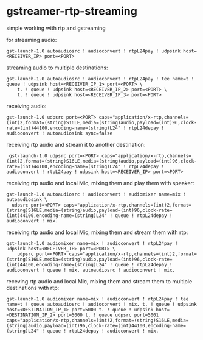 # gstreamer-rtp-streaming
simple working with rtp and gstreaming

for streaming audio:

    gst-launch-1.0 autoaudiosrc ! audioconvert ! rtpL24pay ! udpsink host=<RECEIVER_IP> port=<PORT>
    
streaming audio to multiple destinations:
    
    gst-launch-1.0 autoaudiosrc ! audioconvert ! rtpL24pay ! tee name=t ! queue ! udpsink host=<RECEIVER_IP_1> port=<PORT> \
        t. ! queue ! udpsink host=<RECEIVER_IP_2> port=<PORT> \
        t. ! queue ! udpsink host=<RECEIVER_IP_3> port=<PORT>
        
receiving audio:

    gst-launch-1.0 udpsrc port=<PORT> caps="application/x-rtp,channels=(int)2,format=(string)S16LE,media=(string)audio,payload=(int)96,clock-rate=(int)44100,encoding-name=(string)L24" ! rtpL24depay ! audioconvert ! autoaudiosink sync=false
    
receiving rtp audio and stream it to another destination:
     
     gst-launch-1.0 udpsrc port=<PORT> caps="application/x-rtp,channels=(int)2,format=(string)S16LE,media=(string)audio,payload=(int)96,clock-rate=(int)44100,encoding-name=(string)L24" ! rtpL24depay ! audioconvert ! rtpL24pay ! udpsink host=<RECEIVER_IP> port=<PORT>
     
receiving rtp audio and local Mic, mixing them and play them with speaker:

    gst-launch-1.0 autoaudiosrc ! audioconvert ! audiomixer name=mix ! autoaudiosink \
      udpsrc port=<PORT> caps="application/x-rtp,channels=(int)2,format=(string)S16LE,media=(string)audio,payload=(int)96,clock-rate=(int)44100,encoding-name=(string)L24" ! queue ! rtpL24depay ! audioconvert ! mix.
      
receiving rtp audio and local Mic, mixing them and stream them with rtp:

    gst-launch-1.0 audiomixer name=mix ! audioconvert ! rtpL24pay ! udpsink host=<RECEIVER_IP> port=<PORT> \
        udpsrc port=<PORT> caps="application/x-rtp,channels=(int)2,format=(string)S16LE,media=(string)audio,payload=(int)96,clock-rate=(int)44100,encoding-name=(string)L24" ! queue ! rtpL24depay ! audioconvert ! queue ! mix. autoaudiosrc ! audioconvert ! mix.
        
        
    
receving rtp audio and local Mic, mixing them and stream them to multiple destinations with rtp:

    gst-launch-1.0 audiomixer name=mix ! audioconvert ! rtpL24pay ! tee name=t ! queue autoaudiosrc ! audioconvert ! mix. t. ! queue ! udpsink host=<DESTINATION_IP_1> port=5000 t. ! queue ! udpsink host=<DESTINATION_IP_2> port=5000 t. ! queue udpsrc port=5001 caps="application/x-rtp,channels=(int)2,format=(string)S16LE,media=(string)audio,payload=(int)96,clock-rate=(int)44100,encoding-name=(string)L24" ! queue ! rtpL24depay ! audioconvert ! mix.
